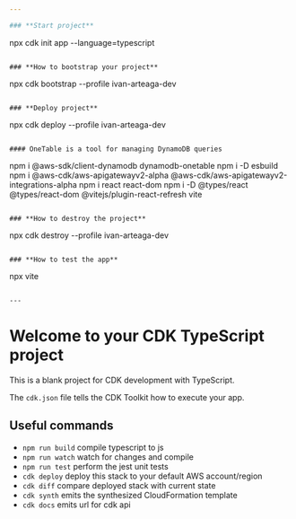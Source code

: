```yaml
---

### **Start project**

```
npx cdk init app --language=typescript
```

### **How to bootstrap your project**

```
npx cdk bootstrap --profile ivan-arteaga-dev
```

### **Deploy project**

```
npx cdk deploy --profile ivan-arteaga-dev
```

#### OneTable is a tool for managing DynamoDB queries

```
npm i @aws-sdk/client-dynamodb dynamodb-onetable
npm i -D esbuild
npm i @aws-cdk/aws-apigatewayv2-alpha @aws-cdk/aws-apigatewayv2-integrations-alpha
npm i react react-dom
npm i -D @types/react @types/react-dom @vitejs/plugin-react-refresh vite
```

### **How to destroy the project**

```
npx cdk destroy --profile ivan-arteaga-dev
```

### **How to test the app**

```
npx vite
```

---
```


# Welcome to your CDK TypeScript project

This is a blank project for CDK development with TypeScript.

The `cdk.json` file tells the CDK Toolkit how to execute your app.

## Useful commands

- `npm run build` compile typescript to js
- `npm run watch` watch for changes and compile
- `npm run test` perform the jest unit tests
- `cdk deploy` deploy this stack to your default AWS account/region
- `cdk diff` compare deployed stack with current state
- `cdk synth` emits the synthesized CloudFormation template
- `cdk docs` emits url for cdk api
